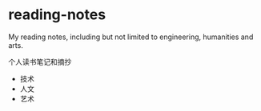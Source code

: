 # reading-notes
My reading notes, including but not limited to engineering, humanities and arts.

个人读书笔记和摘抄
- 技术
- 人文
- 艺术
